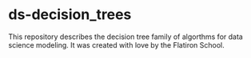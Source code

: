 # ds-decision_trees

This repository describes the decision tree family of algorthms for data science modeling. It was created with love by the Flatiron School.
